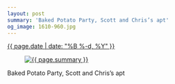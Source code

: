 ```yaml
---
layout: post
summary: 'Baked Potato Party, Scott and Chris’s apt'
og_image: 1610-960.jpg
---
```


<p>
 <time>
  <a href="/1610">
   {{ page.date | date: "%B %-d, %Y" }}
  </a>
 </time>
 <a href="/1610">
  <figure data-taken="3/20/2022">
   <img alt="{{ page.summary }}" sizes="(min-width: 700px) 50vw, calc(100vw - 2rem)" src="{{ site.assets_url }}/1610-480.jpg" srcset="{{ site.assets_url }}/1610-240.jpg 240w, {{ site.assets_url }}/1610-480.jpg 480w, {{ site.assets_url }}/1610-720.jpg 720w, {{ site.assets_url }}/1610-960.jpg 960w"/>
  </figure>
 </a>
 <span>
  Baked Potato Party, Scott and Chris’s apt
 </span>
</p>

